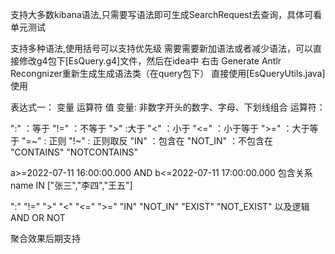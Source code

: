支持大多数kibana语法,只需要写语法即可生成SearchRequest去查询，具体可看单元测试

支持多种语法,使用括号可以支持优先级
需要需要新加语法或者减少语法，可以直接修改g4包下[EsQuery.g4]文件，然后在idea中
右击 Generate Antlr Recongnizer重新生成生成语法类（在query包下）
直接使用[EsQueryUtils.java]使用

表达式一： 变量 运算符 值
变量: 非数字开头的数字、字母、下划线组合
运算符：

":"  ：等于
"!="  ：不等于
">"   :大于
"<"   ：小于
"<="  ：小于等于
">="  ：大于等于
"=~"  : 正则
"!~"  : 正则取反
"IN"  ：包含在
"NOT_IN"  ：不包含在
"CONTAINS"
"NOTCONTAINS"

a>=2022-07-11 16:00:00.000 AND b<=2022-07-11 17:00:00.000
包含关系 name IN ["张三","李四","王五"]

":" "!=" ">" "<" "<=" ">=" "IN" "NOT_IN" "EXIST" "NOT_EXIST" 以及逻辑AND OR NOT

聚合效果后期支持